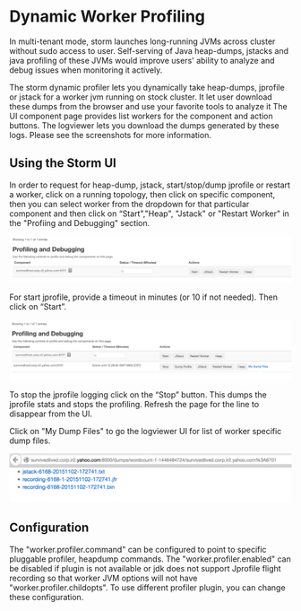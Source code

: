 Dynamic Worker Profiling
==========================

In multi-tenant mode, storm launches long-running JVMs across cluster without sudo access to user. Self-serving of Java heap-dumps, jstacks and java profiling of these JVMs would improve users' ability to analyze and debug issues when monitoring it actively.

The storm dynamic profiler lets you dynamically take heap-dumps, jprofile or jstack for a worker jvm running on stock cluster. It let user download these dumps from the browser and use your favorite tools to analyze it  The UI component page provides list workers for the component and action buttons. The logviewer lets you download the dumps generated by these logs. Please see the screenshots for more information.

Using the Storm UI
-------------

In order to request for heap-dump, jstack, start/stop/dump jprofile or restart a worker, click on a running topology, then click on specific component, then you can select worker from the dropdown for that particular component and then click on “Start","Heap", "Jstack" or "Restart Worker" in the "Profiing and Debugging" section.

![Profiling and Debugging](images/dynamic_profiling_debugging_1.png "Profiling and Debugging")

For start jprofile, provide a timeout in minutes (or 10 if not needed). Then click on “Start”.

![After starting jprofile for worker](images/dynamic_profiling_debugging_2.png "After jprofile for worker ")

To stop the jprofile logging click on the “Stop” button. This dumps the jprofile stats and stops the profiling. Refresh the page for the line to disappear from the UI.

Click on "My Dump Files" to go the logviewer UI for list of worker specific dump files.

![Dump Files Links for worker](images/dynamic_profiling_debugging_3.png "Dump Files Links for worker")

Configuration
-------------

The "worker.profiler.command" can be configured to point to specific pluggable profiler, heapdump commands. The "worker.profiler.enabled" can be disabled if plugin is not available or jdk does not support Jprofile flight recording so that worker JVM options will not have "worker.profiler.childopts". To use different profiler plugin, you can change these configuration.

